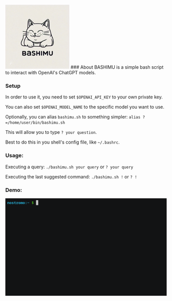 <img src="img/bashimu.jpeg" alt="drawing" width="200"/>
### About
BASHIMU is a simple bash script to interact with OpenAI's ChatGPT models.



### Setup
In order to use it, you need to set ```$OPENAI_API_KEY``` to your own private key.

You can also set ```$OPENAI_MODEL_NAME``` to the specific model you want to use.

Optionally, you can alias ```bashimu.sh``` to something simpler: ```alias ?=/home/user/bin/bashimu.sh```

This will allow you to type ```? your question```.

Best to do this in you shell's config file, like ```~/.bashrc```.



### Usage:
Executing a query: ```./bashimu.sh your query``` or ```? your query```

Executing the last suggested command: ```./bashimu.sh !``` or ```? !```


### Demo:
<img src="img/bashimu_demo_2x.gif" width="800"/>

